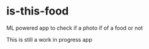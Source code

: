 # is-this-food
ML powered app to check if a photo if of a food or not

This is still a work in progress app
